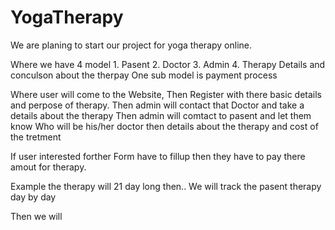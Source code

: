# YogaTherapy
We are planing to start our project for yoga therapy online.

Where we have 4 model 1. Pasent 2. Doctor 3. Admin 4. Therapy Details and conculson about the therpay 
One sub model is payment process

Where user will come to the Website, Then Register with there basic details and perpose of therapy.
Then admin will contact that Doctor and take a details about the therapy
Then admin will comtact to pasent and let them know Who will be his/her doctor then details about the therapy and cost of the tretment 

If user interested forther Form have to fillup then they have to pay there amout for therapy.

Example the therapy will 21 day long then.. We will track the pasent therapy day by day

Then we will 
